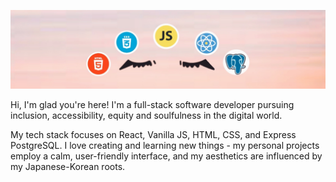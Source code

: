 ![Mira-Kine-Banner](./github.JPG)

Hi, I'm glad you're here! I'm a full-stack software developer pursuing inclusion, accessibility, equity and soulfulness in the digital world.

My tech stack focuses on React, Vanilla JS, HTML, CSS, and Express PostgreSQL.
I love creating and learning new things - my personal projects employ a calm, user-friendly interface, and my aesthetics are influenced by my Japanese-Korean roots.


